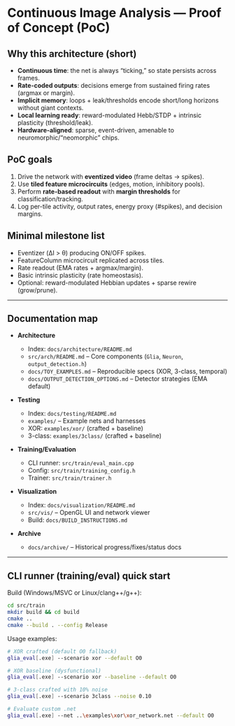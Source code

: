 # Continuous Image Analysis — Proof of Concept (PoC)

## Why this architecture (short)

- **Continuous time**: the net is always “ticking,” so state persists across frames.
- **Rate-coded outputs**: decisions emerge from sustained firing rates (argmax or margin).
- **Implicit memory**: loops + leak/thresholds encode short/long horizons without giant contexts.
- **Local learning ready**: reward-modulated Hebb/STDP + intrinsic plasticity (threshold/leak).
- **Hardware-aligned**: sparse, event-driven, amenable to neuromorphic/“neomorphic” chips.

## PoC goals

1. Drive the network with **eventized video** (frame deltas → spikes).
2. Use **tiled feature microcircuits** (edges, motion, inhibitory pools).
3. Perform **rate-based readout** with **margin thresholds** for classification/tracking.
4. Log per-tile activity, output rates, energy proxy (#spikes), and decision margins.

## Minimal milestone list

- Eventizer (ΔI > θ) producing ON/OFF spikes.
- FeatureColumn microcircuit replicated across tiles.
- Rate readout (EMA rates + argmax/margin).
- Basic intrinsic plasticity (rate homeostasis).
- Optional: reward-modulated Hebbian updates + sparse rewire (grow/prune).

---

## Documentation map

- **Architecture**
  - Index: `docs/architecture/README.md`
  - `src/arch/README.md` – Core components (`Glia`, `Neuron`, `output_detection.h`)
  - `docs/TOY_EXAMPLES.md` – Reproducible specs (XOR, 3-class, temporal)
  - `docs/OUTPUT_DETECTION_OPTIONS.md` – Detector strategies (EMA default)

- **Testing**
  - Index: `docs/testing/README.md`
  - `examples/` – Example nets and harnesses
  - XOR: `examples/xor/` (crafted + baseline)
  - 3-class: `examples/3class/` (crafted + baseline)

- **Training/Evaluation**
  - CLI runner: `src/train/eval_main.cpp`
  - Config: `src/train/training_config.h`
  - Trainer: `src/train/trainer.h`

- **Visualization**
  - Index: `docs/visualization/README.md`
  - `src/vis/` – OpenGL UI and network viewer
  - Build: `docs/BUILD_INSTRUCTIONS.md`

- **Archive**
  - `docs/archive/` – Historical progress/fixes/status docs

---

## CLI runner (training/eval) quick start

Build (Windows/MSVC or Linux/clang++/g++):

```bash
cd src/train
mkdir build && cd build
cmake ..
cmake --build . --config Release
```

Usage examples:

```bash
# XOR crafted (default O0 fallback)
glia_eval[.exe] --scenario xor --default O0

# XOR baseline (dysfunctional)
glia_eval[.exe] --scenario xor --baseline --default O0

# 3-class crafted with 10% noise
glia_eval[.exe] --scenario 3class --noise 0.10

# Evaluate custom .net
glia_eval[.exe] --net ..\examples\xor\xor_network.net --default O0
```
